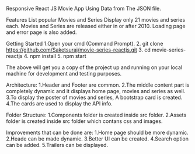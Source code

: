 Responsive React JS Movie App Using Data from The JSON file.

Features
List popular Movies and Series
Display only 21 movies and series each.
Movies and Series are released either in or after 2010.
Loading page and error page is also added.

Getting Started
1.Open your cmd (Command Prompt).
2. git clone https://github.com/Saketsuraj/movie-series-reactjs.git
3. cd movie-series-reactjs
4. npm install
5. npm start

The above will get you a copy of the project up and running on your local machine for development and testing purposes.

Architecture:
1.Header and Footer are common.
2.The middle content part is completely dynamic and it displays home page, movies and series as well.
3.To display the poster of movies and series, A bootstrap card is created.
4.The cards are used to display the API info.

Folder Structure:
1.Components folder is created inside src folder.
2.Assets folder is created inside src folder which contans css and images.

Improvements that can be done are:
1.Home page should be more dynamic.
2.Heade can be made dynamic.
3.Better UI can be created.
4.Search option can be added.
5.Trailers can be displayed.
